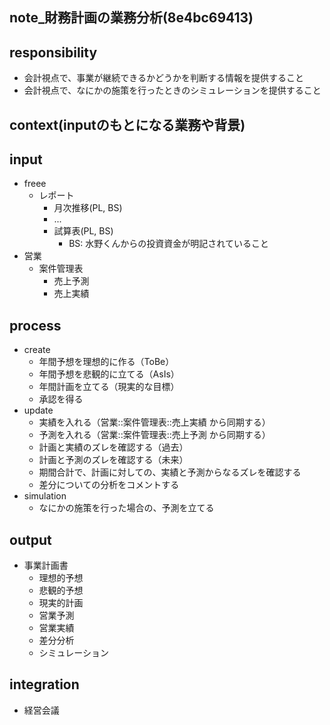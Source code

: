 note_財務計画の業務分析(8e4bc69413)
---

## responsibility
- 会計視点で、事業が継続できるかどうかを判断する情報を提供すること
- 会計視点で、なにかの施策を行ったときのシミュレーションを提供すること

## context(inputのもとになる業務や背景)
## input
- freee
  - レポート
    - 月次推移(PL, BS)
    - ...
    - 試算表(PL, BS)
      - BS: 水野くんからの投資資金が明記されていること
- 営業
  - 案件管理表
    - 売上予測
    - 売上実績

## process
- create
  - 年間予想を理想的に作る（ToBe）
  - 年間予想を悲観的に立てる（AsIs）
  - 年間計画を立てる（現実的な目標）
  - 承認を得る
- update
  - 実績を入れる（営業::案件管理表::売上実績 から同期する）
  - 予測を入れる（営業::案件管理表::売上予測 から同期する）
  - 計画と実績のズレを確認する（過去）
  - 計画と予測のズレを確認する（未来）
  - 期間合計で、計画に対しての、実績と予測からなるズレを確認する
  - 差分についての分析をコメントする
- simulation
  - なにかの施策を行った場合の、予測を立てる

## output
- 事業計画書
  - 理想的予想
  - 悲観的予想
  - 現実的計画
  - 営業予測
  - 営業実績
  - 差分分析
  - シミュレーション

## integration
- 経営会議







